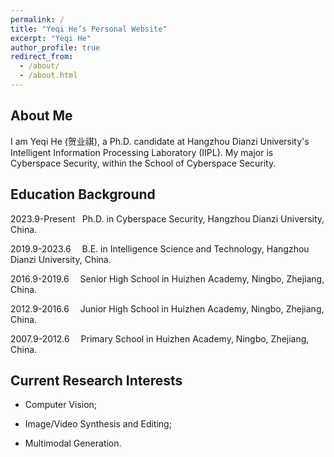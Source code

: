 ```yaml
---
permalink: /
title: "Yeqi He’s Personal Website"
excerpt: "Yeqi He"
author_profile: true
redirect_from: 
  - /about/
  - /about.html
---
```


About Me
------

I am Yeqi He (贺业祺), a Ph.D. candidate at Hangzhou Dianzi University's Intelligent Information Processing Laboratory (IIPL).​ My major is Cyberspace Security, within the School of Cyberspace Security.

Education Background
------

2023.9-Present &ensp;Ph.D. in Cyberspace Security, Hangzhou Dianzi University, China.

2019.9-2023.6  &ensp;&ensp;B.E. in Intelligence Science and Technology, Hangzhou Dianzi University, China.

2016.9-2019.6  &ensp;&ensp;Senior High School in Huizhen Academy, Ningbo, Zhejiang, China.

2012.9-2016.6  &ensp;&ensp;Junior High School in Huizhen Academy, Ningbo, Zhejiang, China.

2007.9-2012.6  &ensp;&ensp;Primary School in Huizhen Academy, Ningbo, Zhejiang, China.

Current Research Interests
------

- Computer Vision;

- Image/Video Synthesis and Editing;

- Multimodal Generation.
